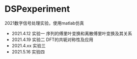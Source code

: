 # DSPexperiment
2021数字信号处理实验，使用matlab仿真



- 2021.4.12 实验一  序列的傅里叶变换和离散傅里叶变换及其关系
- 2021.4.19 实验二  DFT的共轭对称性及应用
- 2021.4.xx  实验三  
- 2021.5.16  实验四

